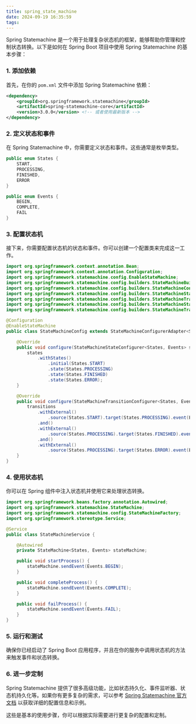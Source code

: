 ```yaml
---
title: spring_state_machine
date: 2024-09-19 16:35:59
tags:
---
```

Spring Statemachine 是一个用于处理复杂状态机的框架，能够帮助你管理和控制状态转换。以下是如何在 Spring Boot 项目中使用 Spring Statemachine 的基本步骤：

### 1. **添加依赖**

首先，在你的 `pom.xml` 文件中添加 Spring Statemachine 依赖：

```xml
<dependency>
    <groupId>org.springframework.statemachine</groupId>
    <artifactId>spring-statemachine-core</artifactId>
    <version>3.0.0</version> <!-- 或者使用最新版本 -->
</dependency>
```

### 2. **定义状态和事件**

在 Spring Statemachine 中，你需要定义状态和事件。这些通常是枚举类型。

```java
public enum States {
    START,
    PROCESSING,
    FINISHED,
    ERROR
}

public enum Events {
    BEGIN,
    COMPLETE,
    FAIL
}
```

### 3. **配置状态机**

接下来，你需要配置状态机的状态和事件。你可以创建一个配置类来完成这一工作。

```java
import org.springframework.context.annotation.Bean;
import org.springframework.context.annotation.Configuration;
import org.springframework.statemachine.config.EnableStateMachine;
import org.springframework.statemachine.config.builders.StateMachineBuilder;
import org.springframework.statemachine.config.builders.StateMachineConfigurerAdapter;
import org.springframework.statemachine.config.builders.StateMachineStateConfigurer;
import org.springframework.statemachine.config.builders.StateMachineTransitionConfigurer;
import org.springframework.statemachine.config.builders.StateMachineStateConfigurer;
import org.springframework.statemachine.config.builders.StateMachineTransitionConfigurer;

@Configuration
@EnableStateMachine
public class StateMachineConfig extends StateMachineConfigurerAdapter<States, Events> {

    @Override
    public void configure(StateMachineStateConfigurer<States, Events> states) throws Exception {
        states
            .withStates()
                .initial(States.START)
                .state(States.PROCESSING)
                .state(States.FINISHED)
                .state(States.ERROR);
    }

    @Override
    public void configure(StateMachineTransitionConfigurer<States, Events> transitions) throws Exception {
        transitions
            .withExternal()
                .source(States.START).target(States.PROCESSING).event(Events.BEGIN)
            .and()
            .withExternal()
                .source(States.PROCESSING).target(States.FINISHED).event(Events.COMPLETE)
            .and()
            .withExternal()
                .source(States.PROCESSING).target(States.ERROR).event(Events.FAIL);
    }
}
```

### 4. **使用状态机**

你可以在 Spring 组件中注入状态机并使用它来处理状态转换。

```java
import org.springframework.beans.factory.annotation.Autowired;
import org.springframework.statemachine.StateMachine;
import org.springframework.statemachine.config.StateMachineFactory;
import org.springframework.stereotype.Service;

@Service
public class StateMachineService {

    @Autowired
    private StateMachine<States, Events> stateMachine;

    public void startProcess() {
        stateMachine.sendEvent(Events.BEGIN);
    }

    public void completeProcess() {
        stateMachine.sendEvent(Events.COMPLETE);
    }

    public void failProcess() {
        stateMachine.sendEvent(Events.FAIL);
    }
}
```

### 5. **运行和测试**

确保你已经启动了 Spring Boot 应用程序，并且在你的服务中调用状态机的方法来触发事件和状态转换。

### 6. **进一步定制**

Spring Statemachine 提供了很多高级功能，比如状态持久化、事件监听器、状态机持久化等。如果你有更多复杂的需求，可以参考 [Spring Statemachine 官方文档](https://docs.spring.io/spring-statemachine/docs/current/reference/html/) 以获取详细的配置信息和示例。

这些是基本的使用步骤，你可以根据实际需要进行更复杂的配置和定制。